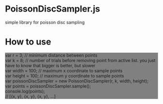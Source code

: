 # PoissonDiscSampler.js
simple library for poisson disc sampling

<h1>How to use</h1>
<div style = 'background-color: grey;'>
    var r = 3; // minimum distance between points
    <br>
    var k = 8; // number of trials before removing point from active list. you just have to know that bigger is better, but slower
    <br>
    var width = 100; // maximum x coordinate to sample points
    <br>
    var height = 100; // maximum y coordinate to sample points
    <br>
    var poissonDiscSampler = new PoissonDiscSampler(r, k, width, height);
    <br>
    var points = poissonDiscSampler.sample();
    <br>
    console.log(points);
    <br>
    // [{x, y}, {x, y}, {x, y}, ...]
</div>
